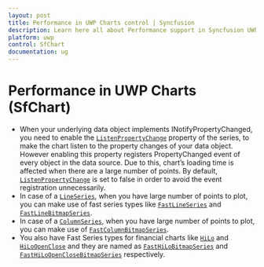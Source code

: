 ```yaml
---
layout: post
title: Performance in UWP Charts control | Syncfusion
description: Learn here all about Performance support in Syncfusion UWP Charts (SfChart) control and more.
platform: uwp
control: SfChart
documentation: ug
---
```


# Performance in UWP Charts (SfChart)

* When your underlying data object implements INotifyPropertyChanged, you need to enable the [`ListenPropertyChange`](https://help.syncfusion.com/cr/uwp/Syncfusion.UI.Xaml.Charts.ChartSeriesBase.html#Syncfusion_UI_Xaml_Charts_ChartSeriesBase_ListenPropertyChange) property of the series, to make the chart listen to the property changes of your data object. However enabling this property registers PropertyChanged event of every object in the data source. Due to this, chart’s loading time is affected when there are a large number of points. By default, [`ListenPropertyChange`](https://help.syncfusion.com/cr/uwp/Syncfusion.UI.Xaml.Charts.ChartSeriesBase.html#Syncfusion_UI_Xaml_Charts_ChartSeriesBase_ListenPropertyChange) is set to false in order to avoid the event registration unnecessarily.
* In case of a [`LineSeries`](https://help.syncfusion.com/cr/uwp/Syncfusion.UI.Xaml.Charts.LineSeries.html), when you have large number of points to plot, you can make use of fast series types like [`FastLineSeries`](https://help.syncfusion.com/cr/uwp/Syncfusion.UI.Xaml.Charts.FastLineSeries.html) and [`FastLineBitmapSeries`](https://help.syncfusion.com/cr/uwp/Syncfusion.UI.Xaml.Charts.FastLineBitmapSeries.html).
* In case of a [`ColumnSeries`](https://help.syncfusion.com/cr/uwp/Syncfusion.UI.Xaml.Charts.ColumnSeries.html), when you have large number of points to plot, you can make use of [`FastColumnBitmapSeries`](https://help.syncfusion.com/cr/uwp/Syncfusion.UI.Xaml.Charts.FastColumnBitmapSeries.html).
* You also have Fast Series types for financial charts like [`HiLo`](https://help.syncfusion.com/cr/uwp/Syncfusion.UI.Xaml.Charts.HiloSeries.html) and [`HiLoOpenClose`](https://help.syncfusion.com/cr/uwp/Syncfusion.UI.Xaml.Charts.HiLoOpenCloseSeries.html) and they are named as [`FastHiLoBitmapSeries`](https://help.syncfusion.com/cr/uwp/Syncfusion.UI.Xaml.Charts.FastHiLoBitmapSeries.html) and [`FastHiLoOpenCloseBitmapSeries`](https://help.syncfusion.com/cr/uwp/Syncfusion.UI.Xaml.Charts.FastHiLoOpenCloseBitmapSeries.html) respectively.



